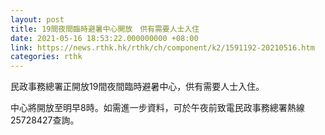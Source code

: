 ```yaml
---
layout: post
title: 19間夜間臨時避暑中心開放　供有需要人士入住
date: 2021-05-16 18:53:22.000000000 +08:00
link: https://news.rthk.hk/rthk/ch/component/k2/1591192-20210516.htm
categories: rthk
---
```


民政事務總署正開放19間夜間臨時避暑中心，供有需要人士入住。

中心將開放至明早8時。如需進一步資料，可於午夜前致電民政事務總署熱線 25728427查詢。
